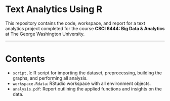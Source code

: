 # Text Analytics Using R
This repository contains the code, workspace, and report for a text analytics project completed for the course **CSCI 6444: Big Data & Analytics** at The George Washington University.

---

# Contents
- `script.R`: R script for importing the dataset, preprocessing, building the graphs, and performing all analysis.
- `workspace.Rdata`: RStudio workspace with all environment objects.
- `analysis.pdf`: Report outlining the applied functions and insights on the data.
